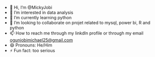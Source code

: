 - 👋 Hi, I’m @MickyJobi
- 👀 I’m interested in data analysis
- 🌱 I’m currently learning python
- 💞️ I’m looking to collaborate on projet related to mysql, power bi, R and python
- 📫 How to reach me through my linkdln profile or through my email ogunjobimichael25@gmail.com
- 😄 Pronouns: He/Him
- ⚡ Fun fact: too serious

<!---
MickyJobi/MickyJobi is a ✨ special ✨ repository because its `README.md` (this file) appears on your GitHub profile.
You can click the Preview link to take a look at your changes.
--->
